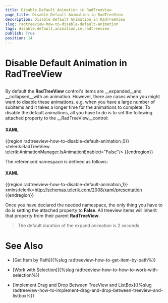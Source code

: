 ```yaml
---
title: Disable Default Animation in RadTreeView
page_title: Disable Default Animation in RadTreeView
description: Disable Default Animation in RadTreeView
slug: radtreeview-how-to-disable-default-animation
tags: disable,default,animation,in,radtreeview
publish: True
position: 14
---
```


# Disable Default Animation in RadTreeView



## 

By default the __RadTreeView__ control's items are __expanded__and __collapsed__with an animation. However, there are cases when you might want to disable these animations, e.g. when you have a large number of subitems and it takes a longer time for the animations to complete. To disable the default animations, all you have to do is to set the following attached property to the __RadTreeView__control:  

#### __XAML__

{{region radtreeview-how-to-disable-default-animation_0}}
	<telerik:RadTreeView telerik:AnimationManager.IsAnimationEnabled="False"/>
	{{endregion}}



The referenced namespace is defined as follows: 

#### __XAML__

{{region radtreeview-how-to-disable-default-animation_1}}
	xmlns:telerik=http://schemas.telerik.com/2008/xaml/presentation
	{{endregion}}



Once you have declared the needed namespace, the only thing you have to do is setting the attached property to __False__. All treeview items will inherit that property from their parent __RadTreeView__.

>The default duration of the expand animation is 2 seconds.

# See Also

 * [Get Item by Path]({%slug radtreeview-how-to-get-item-by-path%})

 * [Work with Selection]({%slug radtreeview-how-to-how-to-work-with-selection%})

 * [Implement Drag and Drop Between TreeView and ListBox]({%slug radtreeview-how-to-implement-drag-and-drop-between-treeview-and-listbox%})
